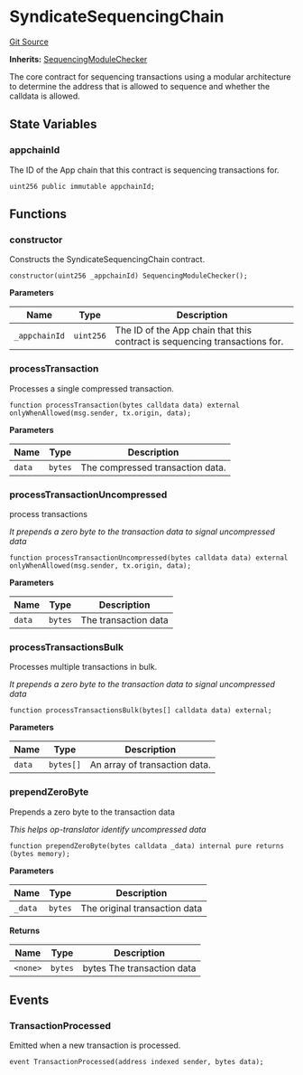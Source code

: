 # SyndicateSequencingChain

[Git Source](https://github.com/SyndicateProtocol/syndicate-appchains/blob/7027a63d41514909f85c2d3245a5d979fd2c367a/src/SyndicateSequencingChain.sol)

**Inherits:**
[SequencingModuleChecker](/src/SequencingModuleChecker.sol/abstract.SequencingModuleChecker.md)

The core contract for sequencing transactions using a modular architecture
to determine the address that is allowed to sequence and whether the calldata is allowed.

## State Variables

### appchainId

The ID of the App chain that this contract is sequencing transactions for.

```solidity
uint256 public immutable appchainId;
```

## Functions

### constructor

Constructs the SyndicateSequencingChain contract.

```solidity
constructor(uint256 _appchainId) SequencingModuleChecker();
```

**Parameters**

| Name          | Type      | Description                                                                |
| ------------- | --------- | -------------------------------------------------------------------------- |
| `_appchainId` | `uint256` | The ID of the App chain that this contract is sequencing transactions for. |

### processTransaction

Processes a single compressed transaction.

```solidity
function processTransaction(bytes calldata data) external onlyWhenAllowed(msg.sender, tx.origin, data);
```

**Parameters**

| Name   | Type    | Description                      |
| ------ | ------- | -------------------------------- |
| `data` | `bytes` | The compressed transaction data. |

### processTransactionUncompressed

process transactions

_It prepends a zero byte to the transaction data to signal uncompressed data_

```solidity
function processTransactionUncompressed(bytes calldata data) external onlyWhenAllowed(msg.sender, tx.origin, data);
```

**Parameters**

| Name   | Type    | Description          |
| ------ | ------- | -------------------- |
| `data` | `bytes` | The transaction data |

### processTransactionsBulk

Processes multiple transactions in bulk.

_It prepends a zero byte to the transaction data to signal uncompressed data_

```solidity
function processTransactionsBulk(bytes[] calldata data) external;
```

**Parameters**

| Name   | Type      | Description                   |
| ------ | --------- | ----------------------------- |
| `data` | `bytes[]` | An array of transaction data. |

### prependZeroByte

Prepends a zero byte to the transaction data

_This helps op-translator identify uncompressed data_

```solidity
function prependZeroByte(bytes calldata _data) internal pure returns (bytes memory);
```

**Parameters**

| Name    | Type    | Description                   |
| ------- | ------- | ----------------------------- |
| `_data` | `bytes` | The original transaction data |

**Returns**

| Name     | Type    | Description                |
| -------- | ------- | -------------------------- |
| `<none>` | `bytes` | bytes The transaction data |

## Events

### TransactionProcessed

Emitted when a new transaction is processed.

```solidity
event TransactionProcessed(address indexed sender, bytes data);
```
